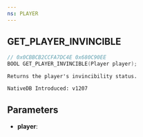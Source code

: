 ```yaml
---
ns: PLAYER
---
```

## GET_PLAYER_INVINCIBLE

```c
// 0x0CBBCB2CCFA7DC4E 0x680C90EE
BOOL GET_PLAYER_INVINCIBLE(Player player);
```

```
Returns the player's invincibility status.

NativeDB Introduced: v1207
```

## Parameters
* **player**:
